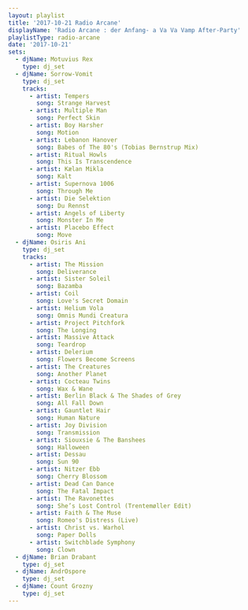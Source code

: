 ```yaml
---
layout: playlist
title: '2017-10-21 Radio Arcane'
displayName: 'Radio Arcane : der Anfang- a Va Va Vamp After-Party'
playlistType: radio-arcane
date: '2017-10-21'
sets:
  - djName: Motuvius Rex
    type: dj_set
  - djName: Sorrow-Vomit
    type: dj_set
    tracks:
      - artist: Tempers
        song: Strange Harvest
      - artist: Multiple Man
        song: Perfect Skin
      - artist: Boy Harsher
        song: Motion
      - artist: Lebanon Hanover
        song: Babes of The 80's (Tobias Bernstrup Mix)
      - artist: Ritual Howls
        song: This Is Transcendence
      - artist: Kælan Mikla
        song: Kalt
      - artist: Supernova 1006
        song: Through Me
      - artist: Die Selektion
        song: Du Rennst
      - artist: Angels of Liberty
        song: Monster In Me
      - artist: Placebo Effect
        song: Move
  - djName: Osiris Ani
    type: dj_set
    tracks:
      - artist: The Mission
        song: Deliverance
      - artist: Sister Soleil
        song: Bazamba
      - artist: Coil
        song: Love's Secret Domain
      - artist: Helium Vola
        song: Omnis Mundi Creatura
      - artist: Project Pitchfork
        song: The Longing
      - artist: Massive Attack
        song: Teardrop
      - artist: Delerium
        song: Flowers Become Screens
      - artist: The Creatures
        song: Another Planet
      - artist: Cocteau Twins
        song: Wax & Wane
      - artist: Berlin Black & The Shades of Grey
        song: All Fall Down
      - artist: Gauntlet Hair
        song: Human Nature
      - artist: Joy Division
        song: Transmission
      - artist: Siouxsie & The Banshees
        song: Halloween
      - artist: Dessau
        song: Sun 90
      - artist: Nitzer Ebb
        song: Cherry Blossom
      - artist: Dead Can Dance
        song: The Fatal Impact
      - artist: The Ravonettes
        song: She’s Lost Control (Trentemøller Edit)
      - artist: Faith & The Muse
        song: Romeo's Distress (Live)
      - artist: Christ vs. Warhol
        song: Paper Dolls
      - artist: Switchblade Symphony
        song: Clown
  - djName: Brian Drabant
    type: dj_set
  - djName: AndrOspore
    type: dj_set
  - djName: Count Grozny
    type: dj_set
---
```

